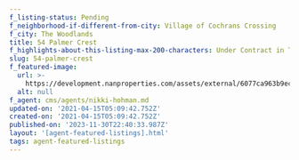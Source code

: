 ```yaml
---
f_listing-status: Pending
f_neighborhood-if-different-from-city: Village of Cochrans Crossing
f_city: The Woodlands
title: 54 Palmer Crest
f_highlights-about-this-listing-max-200-characters: Under Contract in The Woodlands
slug: 54-palmer-crest
f_featured-image:
  url: >-
    https://development.nanproperties.com/assets/external/6077ca963b9ec914c351ba1a_60218bfd2f0e254-palmer-crest-1.jpeg
  alt: null
f_agent: cms/agents/nikki-hohman.md
updated-on: '2021-04-15T05:09:42.752Z'
created-on: '2021-04-15T05:09:42.752Z'
published-on: '2023-11-30T22:40:33.987Z'
layout: '[agent-featured-listings].html'
tags: agent-featured-listings
---
```



